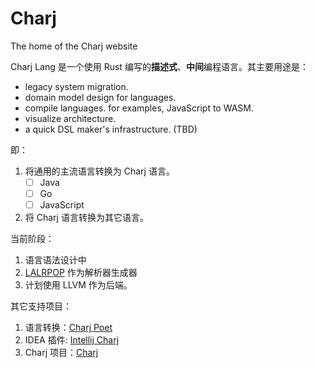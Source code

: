 # Charj

The home of the Charj website 

Charj Lang 是一个使用 Rust 编写的**描述式**、**中间**编程语言。其主要用途是：


 - legacy system migration.
 - domain model design for languages.
 - compile languages. for examples, JavaScript to WASM.
 - visualize architecture.
 - a quick DSL maker's infrastructure. (TBD)

即：

1. 将通用的主流语言转换为 Charj 语言。
   - [ ] Java
   - [ ] Go
   - [ ] JavaScript
2. 将 Charj 语言转换为其它语言。

当前阶段：

1. 语言语法设计中
2. [LALRPOP](https://github.com/lalrpop/lalrpop) 作为解析器生成器
3. 计划使用 LLVM 作为后端。

其它支持项目：

1. 语言转换：[Charj Poet](https://github.com/charj-lang/charj-poet)
2. IDEA 插件: [Intellij Charj](https://github.com/charj-lang/intellij-charj)
3. Charj 项目：[Charj](https://github.com/charj-lang/charj)
